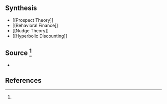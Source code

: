 ## Synthesis
- [[Prospect Theory]]
- [[Behavioral Finance]]
- [[Nudge Theory]]
- [[Hyperbolic Discounting]]
## Source [^1]
- 
## References

[^1]: